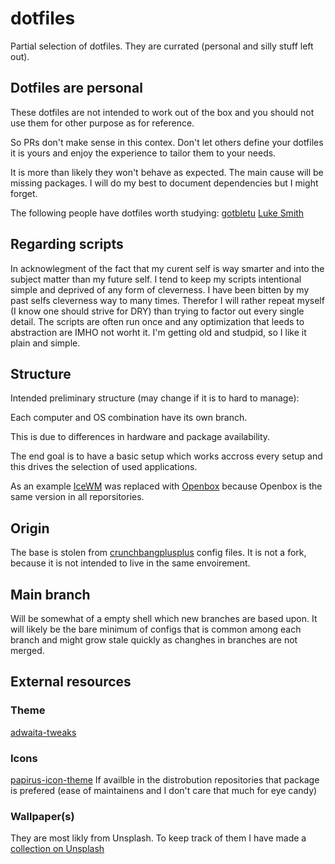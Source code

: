 # dotfiles
Partial selection of dotfiles. They are currated (personal and silly stuff left out).

## Dotfiles are personal
These dotfiles are not intended to work out of the box and you should not use them for other purpose as for reference. 

So PRs don't make sense in this contex. Don't let others define your dotfiles it is yours and enjoy the experience to tailor them to your needs.

It is more than likely they won't behave as expected. The main cause will be missing packages. I will do my best to document dependencies but I might forget.

The following people have dotfiles worth studying:
[gotbletu](https://github.com/gotbletu)
[Luke Smith](https://github.com/lukesmithxyz)


## Regarding scripts
In acknowlegment of the fact that my curent self is way smarter and into the subject matter than my future self. I tend to keep my scripts intentional simple and deprived of any form of cleverness.
I have been bitten by my past selfs cleverness way to many times. Therefor I will rather repeat myself (I know one should strive for DRY) than trying to factor out every single detail.
The scripts are often run once and any optimization that leeds to abstraction are IMHO not worht it. I'm getting old and studpid, so I like it plain and simple.


## Structure
Intended preliminary structure (may change if it is to hard to manage):

Each computer and OS combination have its own branch.

This is due to differences in hardware and package availability. 

The end goal is to have a basic setup which works accross every setup and this drives the selection of used applications.

As an example [IceWM](https://ice-wm.org/) was replaced with [Openbox](http://openbox.org/wiki/Main_Page) because Openbox is the same version in all reporsitories.


## Origin
The base is stolen from [crunchbangplusplus](https://github.com/CBPP/cbpp-configs) config files. It is not a fork, because it is not intended to live in the same envoirement.

## Main branch
Will be somewhat of a empty shell which new branches are based upon. It will likely be the bare minimum of configs that is common among each branch and might grow stale quickly as changhes in branches are not merged. 

## External resources

### Theme
[adwaita-tweaks](https://github.com/Jazqa/adwaita-tweaks)

### Icons
[papirus-icon-theme](https://github.com/PapirusDevelopmentTeam/papirus-icon-theme)
If availble in the distrobution repositories that package is prefered (ease of maintainens and I don't care that much for eye candy)

### Wallpaper(s)
They are most likly from Unsplash. To keep track of them I have made a [collection on Unsplash](https://unsplash.com/collections/42048583/wallpapers)

